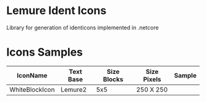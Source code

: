 # Lemure Ident Icons
Library for generation of identicons implemented in .netcore

# Icons Samples

| IconName       |  Text Base  | Size Blocks | Size Pixels | Sample      |
| -------------- | ----------- | ----------- | ----------- | ----------- |
| WhiteBlockIcon |  Lemure2    |     5x5     |  250 X 250  |             |
